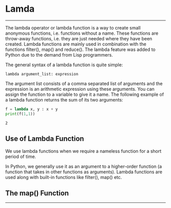 
# Lamda
---

The lambda operator or lambda function is a way to create small anonymous functions, i.e. functions without a name. These functions are throw-away functions, i.e. they are just needed where they have been created. Lambda functions are mainly used in combination with the functions filter(), map() and reduce(). The lambda feature was added to Python due to the demand from Lisp programmers.

The general syntax of a lambda function is quite simple:

`lambda argument_list: expression`

The argument list consists of a comma separated list of arguments and the expression is an arithmetic expression using these arguments. You can assign the function to a variable to give it a name.
The following example of a lambda function returns the sum of its two arguments: 


```python
f = lambda x, y : x + y
print(f(1,1))

```

    2


## Use of Lambda Function

We use lambda functions when we require a nameless function for a short period of time.

In Python, we generally use it as an argument to a higher-order function (a function that takes in other functions as arguments). Lambda functions are used along with built-in functions like filter(), map() etc.

## The map() Function
----
